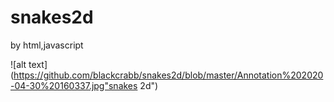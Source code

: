 # snakes2d
by html,javascript

![alt text](https://github.com/blackcrabb/snakes2d/blob/master/Annotation%202020-04-30%20160337.jpg"snakes 2d")

